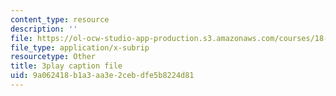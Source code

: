 ```yaml
---
content_type: resource
description: ''
file: https://ol-ocw-studio-app-production.s3.amazonaws.com/courses/18-03sc-differential-equations-fall-2011/9a062418b1a3aa3e2cebdfe5b8224d81_MdzfsfBNJIw.srt
file_type: application/x-subrip
resourcetype: Other
title: 3play caption file
uid: 9a062418-b1a3-aa3e-2ceb-dfe5b8224d81
---
```

